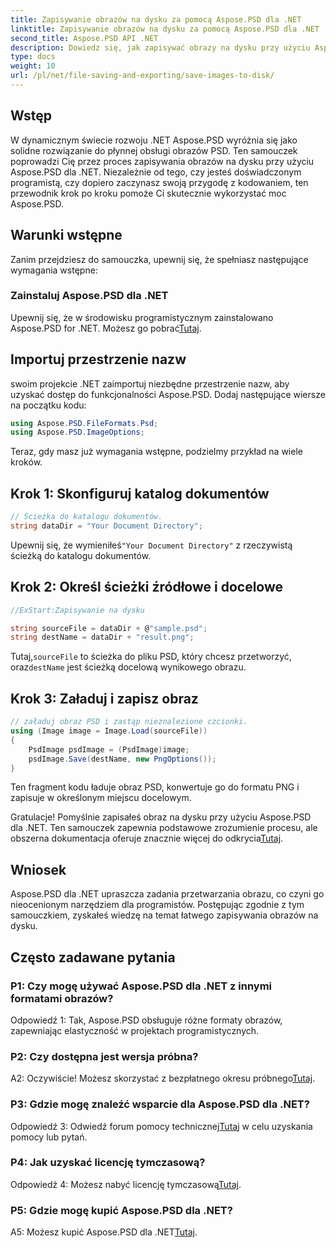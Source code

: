 ```yaml
---
title: Zapisywanie obrazów na dysku za pomocą Aspose.PSD dla .NET
linktitle: Zapisywanie obrazów na dysku za pomocą Aspose.PSD dla .NET
second_title: Aspose.PSD API .NET
description: Dowiedz się, jak zapisywać obrazy na dysku przy użyciu Aspose.PSD dla .NET. Postępuj zgodnie z tym przewodnikiem krok po kroku, aby efektywnie przetwarzać obrazy.
type: docs
weight: 10
url: /pl/net/file-saving-and-exporting/save-images-to-disk/
---
```

## Wstęp

W dynamicznym świecie rozwoju .NET Aspose.PSD wyróżnia się jako solidne rozwiązanie do płynnej obsługi obrazów PSD. Ten samouczek poprowadzi Cię przez proces zapisywania obrazów na dysku przy użyciu Aspose.PSD dla .NET. Niezależnie od tego, czy jesteś doświadczonym programistą, czy dopiero zaczynasz swoją przygodę z kodowaniem, ten przewodnik krok po kroku pomoże Ci skutecznie wykorzystać moc Aspose.PSD.

## Warunki wstępne

Zanim przejdziesz do samouczka, upewnij się, że spełniasz następujące wymagania wstępne:

### Zainstaluj Aspose.PSD dla .NET

 Upewnij się, że w środowisku programistycznym zainstalowano Aspose.PSD for .NET. Możesz go pobrać[Tutaj](https://releases.aspose.com/psd/net/).

## Importuj przestrzenie nazw

swoim projekcie .NET zaimportuj niezbędne przestrzenie nazw, aby uzyskać dostęp do funkcjonalności Aspose.PSD. Dodaj następujące wiersze na początku kodu:

```csharp
using Aspose.PSD.FileFormats.Psd;
using Aspose.PSD.ImageOptions;
```

Teraz, gdy masz już wymagania wstępne, podzielmy przykład na wiele kroków.

## Krok 1: Skonfiguruj katalog dokumentów

```csharp
// Ścieżka do katalogu dokumentów.
string dataDir = "Your Document Directory";
```

 Upewnij się, że wymieniłeś`"Your Document Directory"` z rzeczywistą ścieżką do katalogu dokumentów.

## Krok 2: Określ ścieżki źródłowe i docelowe

```csharp
//ExStart:Zapisywanie na dysku

string sourceFile = dataDir + @"sample.psd";
string destName = dataDir + "result.png";
```

 Tutaj,`sourceFile` to ścieżka do pliku PSD, który chcesz przetworzyć, oraz`destName` jest ścieżką docelową wynikowego obrazu.

## Krok 3: Załaduj i zapisz obraz

```csharp
// załaduj obraz PSD i zastąp nieznalezione czcionki.
using (Image image = Image.Load(sourceFile))
{
    PsdImage psdImage = (PsdImage)image;
    psdImage.Save(destName, new PngOptions());
}
```

Ten fragment kodu ładuje obraz PSD, konwertuje go do formatu PNG i zapisuje w określonym miejscu docelowym.

 Gratulacje! Pomyślnie zapisałeś obraz na dysku przy użyciu Aspose.PSD dla .NET. Ten samouczek zapewnia podstawowe zrozumienie procesu, ale obszerna dokumentacja oferuje znacznie więcej do odkrycia[Tutaj](https://reference.aspose.com/psd/net/).

## Wniosek

Aspose.PSD dla .NET upraszcza zadania przetwarzania obrazu, co czyni go nieocenionym narzędziem dla programistów. Postępując zgodnie z tym samouczkiem, zyskałeś wiedzę na temat łatwego zapisywania obrazów na dysku.

## Często zadawane pytania

### P1: Czy mogę używać Aspose.PSD dla .NET z innymi formatami obrazów?

Odpowiedź 1: Tak, Aspose.PSD obsługuje różne formaty obrazów, zapewniając elastyczność w projektach programistycznych.

### P2: Czy dostępna jest wersja próbna?

 A2: Oczywiście! Możesz skorzystać z bezpłatnego okresu próbnego[Tutaj](https://releases.aspose.com/).

### P3: Gdzie mogę znaleźć wsparcie dla Aspose.PSD dla .NET?

 Odpowiedź 3: Odwiedź forum pomocy technicznej[Tutaj](https://forum.aspose.com/c/psd/34) w celu uzyskania pomocy lub pytań.

### P4: Jak uzyskać licencję tymczasową?

 Odpowiedź 4: Możesz nabyć licencję tymczasową[Tutaj](https://purchase.aspose.com/temporary-license/).

### P5: Gdzie mogę kupić Aspose.PSD dla .NET?

 A5: Możesz kupić Aspose.PSD dla .NET[Tutaj](https://purchase.aspose.com/buy).